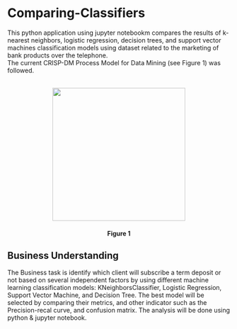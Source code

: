 <h1>Comparing-Classifiers</h1>
This python application using jupyter notebookm compares the results of k-nearest neighbors, logistic regression, decision trees, and support vector machines classification models using dataset related to the marketing of bank products over the telephone.

</br>
The current CRISP-DM Process Model for Data Mining (see Figure 1) was followed.

</br>
</br>
<p align="center">
<img src="images/" width="300px" height="300px">
<h4 align="center"> Figure 1</h4>
</p>

<h2>Business Understanding</h2>
The Business task is identify which client will subscribe a term deposit or not based on several independent factors by using different machine learning classification models: KNeighborsClassifier, Logistic Regression, Support Vector Machine, and Decision Tree. The best model will be selected by comparing their metrics, and other indicator such as the Precision-recal curve, and confusion matrix. The analysis will be done using python & jupyter notebook.
